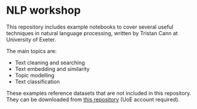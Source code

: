# NLP workshop

This repository includes example notebooks to cover several useful techniques in natural language processing, written by Tristan Cann at University of Exeter.

The main topics are:
- Text cleaning and searching
- Text embedding and similarity
- Topic modelling
- Text classification

These examples reference datasets that are not included in this repository. They can be downloaded from [this repository](https://universityofexeteruk-my.sharepoint.com/:f:/g/personal/t_j_b_cann_exeter_ac_uk/EstoRCk89vtDoCO4gDEsuuMBndcaoxgDNZurROHt7fonJw?e=gmgd3L) (UoE account required).
